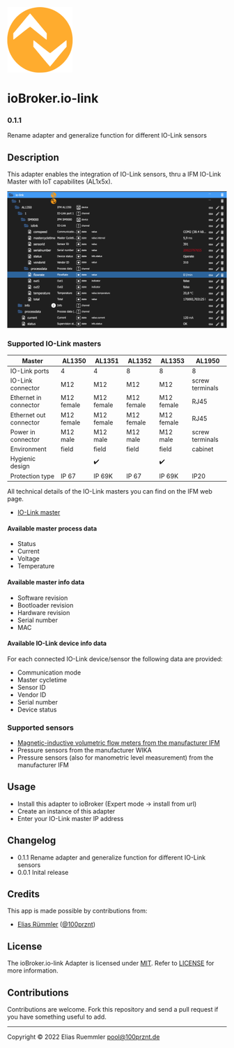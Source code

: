 <img src="admin/logo.png" alt="IO-Link Logo" width="150" height="150" />

# ioBroker.io-link

### 0.1.1
Rename adapter and generalize function for different IO-Link sensors

## Description
This adapter enables the integration of IO-Link sensors, thru a IFM IO-Link Master with IoT capabilites (AL1x5x).

![Screenshot - Object tree](docu/Screenshot_ObjectTree.png)

### Supported IO-Link masters
| Master                 | AL1350             | AL1351             | AL1352             | AL1353             | AL1950             |
|------------------------|--------------------|--------------------|--------------------|--------------------|--------------------|
| IO-Link ports          | 4                  | 4                  | 8                  | 8                  | 8                  |
| IO-Link connector      | M12                | M12                | M12                | M12                | screw terminals    |
| Ethernet in connector  | M12 female         | M12 female         | M12 female         | M12 female         | RJ45               |
| Ethernet out connector | M12 female         | M12 female         | M12 female         | M12 female         | RJ45               |
| Power in  connector    | M12 male           | M12 male           | M12 male           | M12 male           | screw terminals    |
| Environment            | field              | field              | field              | field              | cabinet            |
| Hygienic design        |                    | :heavy_check_mark: |                    | :heavy_check_mark: |                    |
| Protection type        | IP 67              | IP 69K             | IP 67              | IP 69K             | IP20               |

All technical details of the IO-Link masters you can find on the IFM web page.
* [IO-Link master](https://www.ifm.com/de/en/category/245_010_010)

#### Available master process data
* Status
* Current
* Voltage
* Temperature

#### Available master info data
* Software revision
* Bootloader revision
* Hardware revision
* Serial number
* MAC

#### Available IO-Link device info data
For each connected IO-Link device/sensor the following data are provided:
* Communication mode
* Master cycletime
* Sensor ID
* Vendor ID
* Serial number
* Device status

### Supported sensors
* [Magnetic-inductive volumetric flow meters from the manufacturer IFM](devices/IfmFlowSensor)
* Pressure sensors from the manufacturer WIKA
* Pressure sensors (also for manometric level measurement) from the manufacturer IFM


## Usage
* Install this adapter to ioBroker (Expert mode -> install from url)
* Create an instance of this adapter
* Enter your IO-Link master IP address

## Changelog
* 0.1.1 Rename adapter and generalize function for different IO-Link sensors
* 0.0.1 Inital release

## Credits
This app is made possible by contributions from:
* [Elias Rümmler](http://www.100prznt.de) ([@100prznt](https://github.com/100prznt))

## License
The ioBroker.io-link Adapter is licensed under [MIT](http://www.opensource.org/licenses/mit-license.php "Read more about the MIT license form"). Refer to [LICENSE](https://github.com/100prznt/ioBroker.io-link/blob/master/LICENSE) for more information.

## Contributions
Contributions are welcome. Fork this repository and send a pull request if you have something useful to add.

-----------

Copyright &copy; 2022 Elias Ruemmler <pool@100prznt.de>
